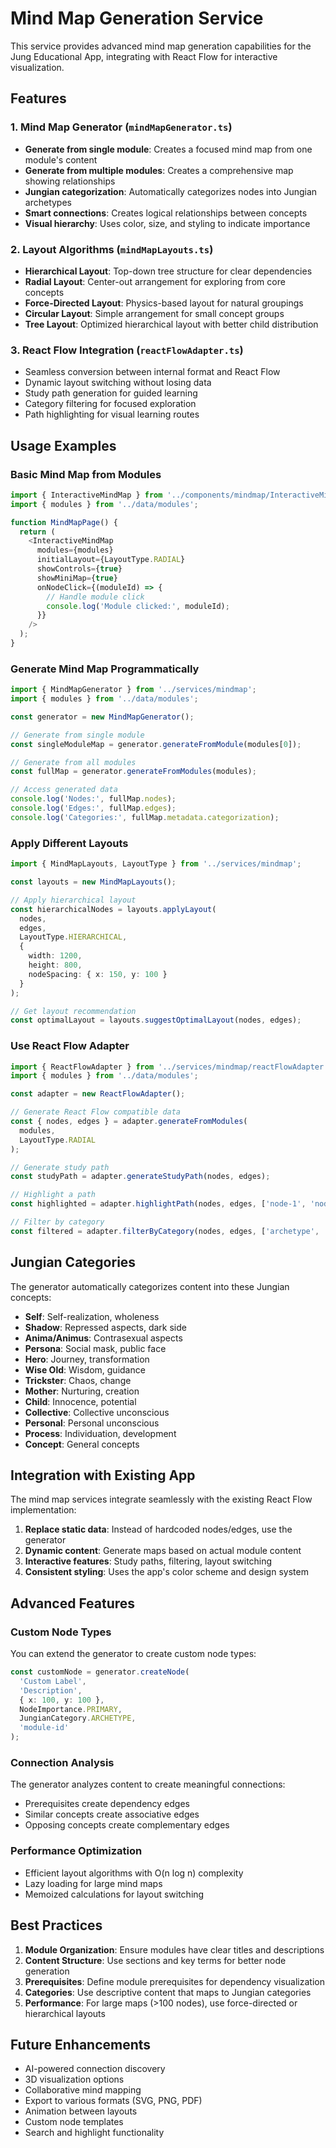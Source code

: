 # Mind Map Generation Service

This service provides advanced mind map generation capabilities for the Jung Educational App, integrating with React Flow for interactive visualization.

## Features

### 1. Mind Map Generator (`mindMapGenerator.ts`)
- **Generate from single module**: Creates a focused mind map from one module's content
- **Generate from multiple modules**: Creates a comprehensive map showing relationships
- **Jungian categorization**: Automatically categorizes nodes into Jungian archetypes
- **Smart connections**: Creates logical relationships between concepts
- **Visual hierarchy**: Uses color, size, and styling to indicate importance

### 2. Layout Algorithms (`mindMapLayouts.ts`)
- **Hierarchical Layout**: Top-down tree structure for clear dependencies
- **Radial Layout**: Center-out arrangement for exploring from core concepts
- **Force-Directed Layout**: Physics-based layout for natural groupings
- **Circular Layout**: Simple arrangement for small concept groups
- **Tree Layout**: Optimized hierarchical layout with better child distribution

### 3. React Flow Integration (`reactFlowAdapter.ts`)
- Seamless conversion between internal format and React Flow
- Dynamic layout switching without losing data
- Study path generation for guided learning
- Category filtering for focused exploration
- Path highlighting for visual learning routes

## Usage Examples

### Basic Mind Map from Modules

```typescript
import { InteractiveMindMap } from '../components/mindmap/InteractiveMindMap';
import { modules } from '../data/modules';

function MindMapPage() {
  return (
    <InteractiveMindMap
      modules={modules}
      initialLayout={LayoutType.RADIAL}
      showControls={true}
      showMiniMap={true}
      onNodeClick={(moduleId) => {
        // Handle module click
        console.log('Module clicked:', moduleId);
      }}
    />
  );
}
```

### Generate Mind Map Programmatically

```typescript
import { MindMapGenerator } from '../services/mindmap';
import { modules } from '../data/modules';

const generator = new MindMapGenerator();

// Generate from single module
const singleModuleMap = generator.generateFromModule(modules[0]);

// Generate from all modules
const fullMap = generator.generateFromModules(modules);

// Access generated data
console.log('Nodes:', fullMap.nodes);
console.log('Edges:', fullMap.edges);
console.log('Categories:', fullMap.metadata.categorization);
```

### Apply Different Layouts

```typescript
import { MindMapLayouts, LayoutType } from '../services/mindmap';

const layouts = new MindMapLayouts();

// Apply hierarchical layout
const hierarchicalNodes = layouts.applyLayout(
  nodes,
  edges,
  LayoutType.HIERARCHICAL,
  {
    width: 1200,
    height: 800,
    nodeSpacing: { x: 150, y: 100 }
  }
);

// Get layout recommendation
const optimalLayout = layouts.suggestOptimalLayout(nodes, edges);
```

### Use React Flow Adapter

```typescript
import { ReactFlowAdapter } from '../services/mindmap/reactFlowAdapter';
import { modules } from '../data/modules';

const adapter = new ReactFlowAdapter();

// Generate React Flow compatible data
const { nodes, edges } = adapter.generateFromModules(
  modules,
  LayoutType.RADIAL
);

// Generate study path
const studyPath = adapter.generateStudyPath(nodes, edges);

// Highlight a path
const highlighted = adapter.highlightPath(nodes, edges, ['node-1', 'node-2']);

// Filter by category
const filtered = adapter.filterByCategory(nodes, edges, ['archetype', 'process']);
```

## Jungian Categories

The generator automatically categorizes content into these Jungian concepts:

- **Self**: Self-realization, wholeness
- **Shadow**: Repressed aspects, dark side
- **Anima/Animus**: Contrasexual aspects
- **Persona**: Social mask, public face
- **Hero**: Journey, transformation
- **Wise Old**: Wisdom, guidance
- **Trickster**: Chaos, change
- **Mother**: Nurturing, creation
- **Child**: Innocence, potential
- **Collective**: Collective unconscious
- **Personal**: Personal unconscious
- **Process**: Individuation, development
- **Concept**: General concepts

## Integration with Existing App

The mind map services integrate seamlessly with the existing React Flow implementation:

1. **Replace static data**: Instead of hardcoded nodes/edges, use the generator
2. **Dynamic content**: Generate maps based on actual module content
3. **Interactive features**: Study paths, filtering, layout switching
4. **Consistent styling**: Uses the app's color scheme and design system

## Advanced Features

### Custom Node Types
You can extend the generator to create custom node types:

```typescript
const customNode = generator.createNode(
  'Custom Label',
  'Description',
  { x: 100, y: 100 },
  NodeImportance.PRIMARY,
  JungianCategory.ARCHETYPE,
  'module-id'
);
```

### Connection Analysis
The generator analyzes content to create meaningful connections:

- Prerequisites create dependency edges
- Similar concepts create associative edges
- Opposing concepts create complementary edges

### Performance Optimization
- Efficient layout algorithms with O(n log n) complexity
- Lazy loading for large mind maps
- Memoized calculations for layout switching

## Best Practices

1. **Module Organization**: Ensure modules have clear titles and descriptions
2. **Content Structure**: Use sections and key terms for better node generation
3. **Prerequisites**: Define module prerequisites for dependency visualization
4. **Categories**: Use descriptive content that maps to Jungian categories
5. **Performance**: For large maps (>100 nodes), use force-directed or hierarchical layouts

## Future Enhancements

- AI-powered connection discovery
- 3D visualization options
- Collaborative mind mapping
- Export to various formats (SVG, PNG, PDF)
- Animation between layouts
- Custom node templates
- Search and highlight functionality